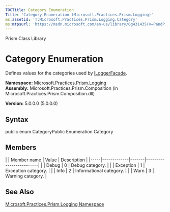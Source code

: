 ```yaml
---
TOCTitle: Category Enumeration
Title: 'Category Enumeration (Microsoft.Practices.Prism.Logging)'
ms:assetid: 'T:Microsoft.Practices.Prism.Logging.Category'
ms:mtpsurl: 'https://msdn.microsoft.com/en-us/library/Gg431435(v=PandP.50)'
---
```


Prism Class Library

Category Enumeration
====================

Defines values for the categories used by [ILoggerFacade](https://msdn.microsoft.com/t:microsoft.practices.prism.logging.iloggerfacade).

**Namespace:** [Microsoft.Practices.Prism.Logging](https://msdn.microsoft.com/n:microsoft.practices.prism.logging)
**Assembly:** Microsoft.Practices.Prism.Composition (in Microsoft.Practices.Prism.Composition.dll)

**Version:** 5.0.0.0 (5.0.0.0)

## Syntax


<span id="syntaxToggle"></span>public enum CategoryPublic Enumeration Category

Members
-------

<span id="membersToggle"></span>
|     | Member name | Value | Description             |
|-----|-------------|-------|-------------------------|
|     | Debug       | 0     | Debug category.         |
|     | Exception   | 1     | Exception category.     |
|     | Info        | 2     | Informational category. |
|     | Warn        | 3     | Warning category.       |

See Also
--------


[Microsoft.Practices.Prism.Logging Namespace](https://msdn.microsoft.com/n:microsoft.practices.prism.logging)
